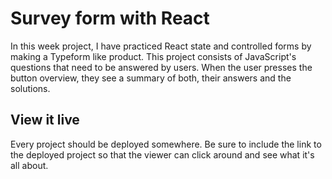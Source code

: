 # Survey form with React

In this week project, I have practiced React state and controlled forms by making a Typeform like product. This project consists of JavaScript's questions that need to be answered by users. When the user presses the button overview, they see a summary of both, their answers and the solutions.

## View it live

Every project should be deployed somewhere. Be sure to include the link to the deployed project so that the viewer can click around and see what it's all about.
